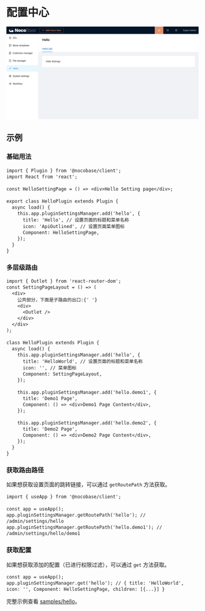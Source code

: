 # 配置中心

<img src="./plugin-settings/settings-tab.jpg" style="max-width: 100%;"/>

## 示例

### 基础用法

```tsx | pure
import { Plugin } from '@nocobase/client';
import React from 'react';

const HelloSettingPage = () => <div>Hello Setting page</div>;

export class HelloPlugin extends Plugin {
  async load() {
    this.app.pluginSettingsManager.add('hello', {
      title: 'Hello', // 设置页面的标题和菜单名称
      icon: 'ApiOutlined', // 设置页面菜单图标
      Component: HelloSettingPage,
    });
  }
}
```

### 多层级路由

```tsx | pure
import { Outlet } from 'react-router-dom';
const SettingPageLayout = () => (
  <div>
    公共部分，下面是子路由的出口:{' '}
    <div>
      <Outlet />
    </div>
  </div>
);

class HelloPlugin extends Plugin {
  async load() {
    this.app.pluginSettingsManager.add('hello', {
      title: 'HelloWorld', // 设置页面的标题和菜单名称
      icon: '', // 菜单图标
      Component: SettingPageLayout,
    });

    this.app.pluginSettingsManager.add('hello.demo1', {
      title: 'Demo1 Page',
      Component: () => <div>Demo1 Page Content</div>,
    });

    this.app.pluginSettingsManager.add('hello.demo2', {
      title: 'Demo2 Page',
      Component: () => <div>Demo2 Page Content</div>,
    });
  }
}
```

### 获取路由路径

如果想获取设置页面的跳转链接，可以通过 `getRoutePath` 方法获取。

```tsx | pure
import { useApp } from '@nocobase/client';

const app = useApp();
app.pluginSettingsManager.getRoutePath('hello'); // /admin/settings/hello
app.pluginSettingsManager.getRoutePath('hello.demo1'); // /admin/settings/hello/demo1
```

### 获取配置

如果想获取添加的配置（已进行权限过滤），可以通过 `get` 方法获取。

```tsx | pure
const app = useApp();
app.pluginSettingsManager.get('hello'); // { title: 'HelloWorld', icon: '', Component: HelloSettingPage, children: [{...}] }
```

完整示例查看 [samples/hello](https://github.com/nocobase/nocobase/blob/main/packages/plugins/%40nocobase/plugin-sample-hello/src/client/index.tsx)。
